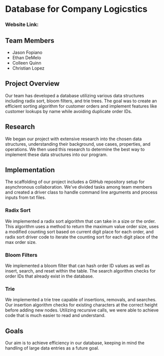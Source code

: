 # Database for Company Logicstics

### Website Link:

## Team Members
- Jason Fopiano
- Ethan DeMelo
- Colleen Quinn
- Christian Lopez

## Project Overview
Our team has developed a database utilizing various data structures including radix sort, bloom filters, and trie trees. The goal was to create an efficient sorting algorithm for customer orders and implement features like customer lookups by name while avoiding duplicate order IDs.

## Research
We began our project with extensive research into the chosen data structures, understanding their background, use cases, properties, and operations. We then used this research to determine the best way to implement these data structures into our program.

## Implementation
The scaffolding of our project includes a GitHub repository setup for asynchronous collaboration. We've divided tasks among team members and created a driver class to handle command line arguments and process inputs from txt files.

### Radix Sort
We implemented a radix sort algorithm that can take in a size or the order. This algorithm uses a method to return the maximum value order size, uses a modified counting sort based on current digit place for each order, and radix sort driver code to iterate the counting sort for each digit place of the max order size.

### Bloom Filters
We implemented a bloom filter that can hash order ID values as well as insert, search, and reset within the table. The search algorithm checks for 
order IDs that already exist in the database.

### Trie
We implemented a trie tree capable of insertions, removals, and searches. Our insertion algorithm checks for existing characters at the correct height before adding new nodes. Utilizing recursive calls, we were able to achieve code that is much easier to read and understand.

## Goals
Our aim is to achieve efficiency in our database, keeping in mind the handling of large data entries as a future goal.
